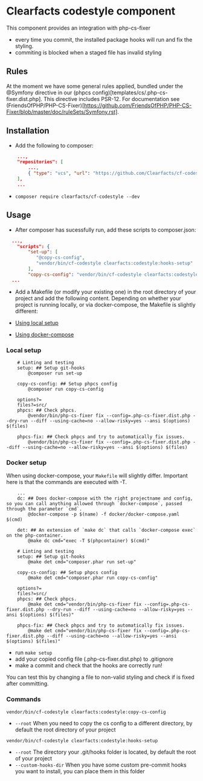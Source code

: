 # Clearfacts codestyle component

This component provides an integration with php-cs-fixer
- every time you commit, the installed package hooks will run and fix the styling.
- commiting is blocked when a staged file has invalid styling

## Rules

At the moment we have some general rules applied, bundled under the @Symfony directive in our (phpcs config)[templates/cs/.php-cs-fixer.dist.php]. This directive includes PSR-12. For documentation see (FriendsOfPHP/PHP-CS-Fixer)[https://github.com/FriendsOfPHP/PHP-CS-Fixer/blob/master/doc/ruleSets/Symfony.rst]. 

## Installation

- Add the following to composer:

```json
    ...,
    "repositories": [
        ...,
        { "type": "vcs", "url": "https://github.com/Clearfacts/cf-codestyle" }
    ],
    ...
```

- `composer require clearfacts/cf-codestyle --dev`

## Usage

- After composer has sucessfully run, add these scripts to composer.json:
```json
  ...,
    "scripts": {
        "set-up": [
           "@copy-cs-config",
           "vendor/bin/cf-codestyle clearfacts:codestyle:hooks-setup"
        ],
        "copy-cs-config": "vendor/bin/cf-codestyle clearfacts:codestyle:copy-cs-config",
  ...
```


- Add a Makefile (or modify your existing one) in the root directory of your project and add the following content.
Depending on whether your project is running locally, or via docker-compose, the Makefile is slightly different:
 
 
 -  [Using local setup](#local-setup)
  
 - [Using docker-compose](#docker-setup)


### Local setup
```make
    # Linting and testing
    setup: ## Setup git-hooks
	    @composer run set-up

    copy-cs-config: ## Setup phpcs config
        @composer run copy-cs-config

    options?=
    files?=src/
    phpcs: ## Check phpcs.
        @vendor/bin/php-cs-fixer fix --config=.php-cs-fixer.dist.php --dry-run --diff --using-cache=no --allow-risky=yes --ansi $(options) $(files)
    
    phpcs-fix: ## Check phpcs and try to automatically fix issues.
        @vendor/bin/php-cs-fixer fix --config=.php-cs-fixer.dist.php --diff --using-cache=no --allow-risky=yes --ansi $(options) $(files)
```

### Docker setup

When using docker-compose, your `Makefile` will slightly differ. Important here is that the commands are executed with -T.

```make
    ...
    dc: ## Does docker-compose with the right projectname and config, so you can call anything allowed through `docker-compose`, passed through the parameter `cmd`.
	    @docker-compose -p $(name) -f docker/docker-compose.yaml $(cmd)

    det: ## An extension of `make dc` that calls `docker-compose exec` on the php-container.
	    @make dc cmd="exec -T $(phpcontainer) $(cmd)"

    # Linting and testing
    setup: ## Setup git-hooks
	    @make det cmd="composer.phar run set-up"

    copy-cs-config: ## Setup phpcs config
        @make det cmd="composer.phar run copy-cs-config"

    options?=
    files?=src/
    phpcs: ## Check phpcs.
        @make det cmd="vendor/bin/php-cs-fixer fix --config=.php-cs-fixer.dist.php --dry-run --diff --using-cache=no --allow-risky=yes --ansi $(options) $(files)"
    
    phpcs-fix: ## Check phpcs and try to automatically fix issues.
        @make det cmd="vendor/bin/php-cs-fixer fix --config=.php-cs-fixer.dist.php --diff --using-cache=no --allow-risky=yes --ansi $(options) $(files)"
```


- run `make setup`
- add your copied config file (.php-cs-fixer.dist.php) to .gitignore
- make a commit and check that the hooks are correctly run!
    
You can test this by changing a file to non-valid styling and check if is fixed after committing.

### Commands

`vendor/bin/cf-codestyle clearfacts:codestyle:copy-cs-config`

- `--root` When you need to copy the cs config to a different directory, by default the root directory of your project

`vendor/bin/cf-codestyle clearfacts:codestyle:hooks-setup`

- `--root` The directory your .git/hooks folder is located, by default the root of your project
- `--custom-hooks-dir` When you have some custom pre-commit hooks you want to install, you can place them in this folder

